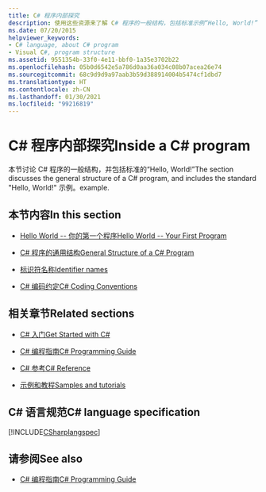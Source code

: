 ```yaml
---
title: C# 程序内部探究
description: 使用这些资源来了解 C# 程序的一般结构，包括标准示例“Hello, World!”
ms.date: 07/20/2015
helpviewer_keywords:
- C# language, about C# program
- Visual C#, program structure
ms.assetid: 9551354b-33f0-4e11-bbf0-1a35e3702b22
ms.openlocfilehash: 05b0d6542e5a786d0aa36a034c08b07acea26e74
ms.sourcegitcommit: 68c9d9d9a97aab3b59d388914004b5474cf1dbd7
ms.translationtype: HT
ms.contentlocale: zh-CN
ms.lasthandoff: 01/30/2021
ms.locfileid: "99216819"
---
```

# <a name="inside-a-c-program"></a><span data-ttu-id="4d9ca-103">C# 程序内部探究</span><span class="sxs-lookup"><span data-stu-id="4d9ca-103">Inside a C# program</span></span>

<span data-ttu-id="4d9ca-104">本节讨论 C# 程序的一般结构，并包括标准的“Hello, World!”</span><span class="sxs-lookup"><span data-stu-id="4d9ca-104">The section discusses the general structure of a C# program, and includes the standard "Hello, World!"</span></span> <span data-ttu-id="4d9ca-105">示例。</span><span class="sxs-lookup"><span data-stu-id="4d9ca-105">example.</span></span>

## <a name="in-this-section"></a><span data-ttu-id="4d9ca-106">本节内容</span><span class="sxs-lookup"><span data-stu-id="4d9ca-106">In this section</span></span>

- [<span data-ttu-id="4d9ca-107">Hello World -- 你的第一个程序</span><span class="sxs-lookup"><span data-stu-id="4d9ca-107">Hello World -- Your First Program</span></span>](hello-world-your-first-program.md)

- [<span data-ttu-id="4d9ca-108">C# 程序的通用结构</span><span class="sxs-lookup"><span data-stu-id="4d9ca-108">General Structure of a C# Program</span></span>](general-structure-of-a-csharp-program.md)

- [<span data-ttu-id="4d9ca-109">标识符名称</span><span class="sxs-lookup"><span data-stu-id="4d9ca-109">Identifier names</span></span>](identifier-names.md)

- [<span data-ttu-id="4d9ca-110">C# 编码约定</span><span class="sxs-lookup"><span data-stu-id="4d9ca-110">C# Coding Conventions</span></span>](coding-conventions.md)

## <a name="related-sections"></a><span data-ttu-id="4d9ca-111">相关章节</span><span class="sxs-lookup"><span data-stu-id="4d9ca-111">Related sections</span></span>

- [<span data-ttu-id="4d9ca-112">C# 入门</span><span class="sxs-lookup"><span data-stu-id="4d9ca-112">Get Started with C#</span></span>](../../tour-of-csharp/index.md)

- [<span data-ttu-id="4d9ca-113">C# 编程指南</span><span class="sxs-lookup"><span data-stu-id="4d9ca-113">C# Programming Guide</span></span>](../index.md)

- [<span data-ttu-id="4d9ca-114">C# 参考</span><span class="sxs-lookup"><span data-stu-id="4d9ca-114">C# Reference</span></span>](../../language-reference/index.md)

- [<span data-ttu-id="4d9ca-115">示例和教程</span><span class="sxs-lookup"><span data-stu-id="4d9ca-115">Samples and tutorials</span></span>](../../../samples-and-tutorials/index.md)

## <a name="c-language-specification"></a><span data-ttu-id="4d9ca-116">C# 语言规范</span><span class="sxs-lookup"><span data-stu-id="4d9ca-116">C# language specification</span></span>

[!INCLUDE[CSharplangspec](~/includes/csharplangspec-md.md)]

## <a name="see-also"></a><span data-ttu-id="4d9ca-117">请参阅</span><span class="sxs-lookup"><span data-stu-id="4d9ca-117">See also</span></span>

- [<span data-ttu-id="4d9ca-118">C# 编程指南</span><span class="sxs-lookup"><span data-stu-id="4d9ca-118">C# Programming Guide</span></span>](../index.md)
